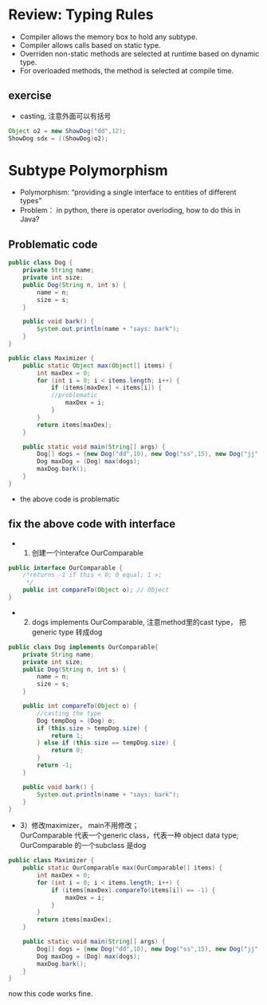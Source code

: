 # Review: Typing Rules
* Compiler allows the memory box to hold any subtype.
* Compiler allows calls based on static type.
* Overriden non-static methods are selected at runtime based on dynamic type.
* For overloaded methods, the method is selected at compile time.

## exercise 
* casting, 注意外面可以有括号  
```java
Object o2 = new ShowDog("dd",12);
ShowDog sdx = ((ShowDog)o2);
```
# Subtype Polymorphism
* Polymorphism: “providing a single interface to entities of different types”
* Problem：  in python, there is operator overloding, how to do this in Java?

## Problematic code 
```java
public class Dog {
    private String name;
    private int size;
    public Dog(String n, int s) {
        name = n;
        size = s;
    }

    public void bark() {
        System.out.println(name + "says: bark");
    }
}
```
```java
public class Maximizer {
    public static Object max(Object[] items) {
        int maxDex = 0;
        for (int i = 0; i < items.length; i++) {
            if (items[maxDex] < items[i]) {
            //problematic 
                maxDex = i;
            }
        }
        return items[maxDex];
    }

    public static void main(String[] args) {
        Dog[] dogs = {new Dog("dd",10), new Dog("ss",15), new Dog("jj",30)};
        Dog maxDog = (Dog) max(dogs);
        maxDog.bark();
    }
}
``` 
* the above code is problematic 

## fix the above code with interface 
* 1) 创建一个interafce OurComparable 
```java 
public interface OurComparable {
    /*returns -1 if this < 0; 0 equal; 1 >;
     */
    public int compareTo(Object o); // Object
}
```
* 2) dogs implements OurComparable, 注意method里的cast type， 把generic type 转成dog 
```java
public class Dog implements OurComparable{
    private String name;
    private int size;
    public Dog(String n, int s) {
        name = n;
        size = s;
    }

    public int compareTo(Object o) {
        //casting the type
        Dog tempDog = (Dog) o;
        if (this.size > tempDog.size) {
            return 1;
        } else if (this.size == tempDog.size) {
            return 0;
        }
        return -1;
    }

    public void bark() {
        System.out.println(name + "says: bark");
    }
}
```
* 3）修改maximizer， main不用修改；<br> OurComparable 代表一个generic class，代表一种 object data type;<br>OurComparable 的一个subclass 是dog 

```java
public class Maximizer {
    public static OurComparable max(OurComparable[] items) {
        int maxDex = 0;
        for (int i = 0; i < items.length; i++) {
            if (items[maxDex].compareTo(items[i]) == -1) {
                maxDex = i;
            }
        }
        return items[maxDex];
    }

    public static void main(String[] args) {
        Dog[] dogs = {new Dog("dd",10), new Dog("ss",15), new Dog("jj",30)};
        Dog maxDog = (Dog) max(dogs);
        maxDog.bark();
    }
}
``` 
now this code works fine. 
